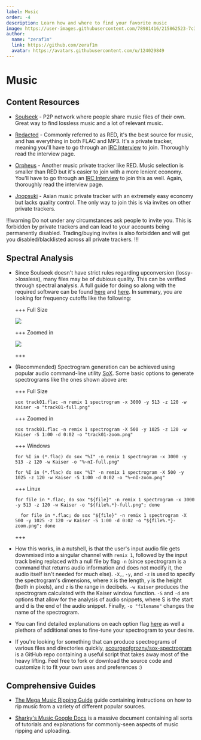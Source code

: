 ```yaml
---
label: Music
order: -4
description: Learn how and where to find your favorite music
image: https://user-images.githubusercontent.com/78981416/215862523-7c39ad32-2656-4e88-81a7-346428bc41f2.gif
author:  
  name: "zeraf1m"
  link: https://github.com/zeraf1m
  avatar: https://avatars.githubusercontent.com/u/124029849
---
```


# Music

## Content Resources

- [Soulseek](http://www.slsknet.org/news/) - P2P network where people share music files of their own. Great way to find lossless music and a lot of relevant music.

- [Redacted](https://redacted.ch/) - Commonly referred to as RED, it's the best source for music, and has everything in both FLAC and MP3. It's a private tracker, meaning you'll have to go through an [IRC Interview](https://interviewfor.red/en/index.html) to join. Thoroughly read the interview page.

- [Orpheus](https://orpheus.network/) - Another music private tracker like RED. Music selection is smaller than RED but it's easier to join with a more lenient economy. You'll have to go through an [IRC Interview](https://interview.orpheus.network/) to join this as well. Again, thoroughly read the interview page.

- [Jpopsuki](https://jpopsuki.eu/) - Asian music private tracker with an extremely easy economy but lacks quality control. The only way to join this is via invites on other private trackers.

!!!warning
Do not under any circumstances ask people to invite you. This is forbidden by private trackers and can lead to your accounts being permanently disabled. Trading/buying invites is also forbidden and will get you disabled/blacklisted across all private trackers.
!!!

## Spectral Analysis

- Since Soulseek doesn't have strict rules regarding upconversion (lossy->lossless), many files may be of dubious quality. This can be verified through spectral analysis. A full guide for doing so along with the required software can be found [here](https://interviewfor.red/en/spectrals.html) and [here](https://erikstechcorner.com/2020/09/how-to-check-if-your-flac-files-are-really-lossless/). In summary, you are looking for frequency cutoffs like the following:

  +++ Full Size

  ![](https://user-images.githubusercontent.com/78981416/246205066-d48507dd-a97b-493d-ac33-c04586298ac8.png)
  
  +++ Zoomed in
  
  ![](https://user-images.githubusercontent.com/78981416/246205087-e977fe1a-a4b0-41c5-a309-8e4568d34bf4.png)
  
  +++

- (Recommended) Spectrogram generation can be achieved using popular audio command-line utility [SoX](https://sox.sourceforge.net/). Some basic options to generate spectrograms like the ones shown above are:

  +++ Full Size
  
  ```batch
  sox track01.flac -n remix 1 spectrogram -x 3000 -y 513 -z 120 -w Kaiser -o "track01-full.png"
  ```
  
  +++ Zoomed in

  ```batch
  sox track01.flac -n remix 1 spectrogram -X 500 -y 1025 -z 120 -w Kaiser -S 1:00 -d 0:02 -o "track01-zoom.png"
  ```

  +++ Windows

  ```batch
  for %I in (*.flac) do sox "%I" -n remix 1 spectrogram -x 3000 -y 513 -z 120 -w Kaiser -o "%~nI-full.png"
  ```

  ```batch
  for %I in (*.flac) do sox "%I" -n remix 1 spectrogram -X 500 -y 1025 -z 120 -w Kaiser -S 1:00 -d 0:02 -o "%~nI-zoom.png"
  ```

  +++ Linux

  ```shell
  for file in *.flac; do sox "${file}" -n remix 1 spectrogram -x 3000 -y 513 -z 120 -w Kaiser -o "${file%.*}-full.png"; done
  ```

  ```shell
    for file in *.flac; do sox "${file}" -n remix 1 spectrogram -X 500 -y 1025 -z 120 -w Kaiser -S 1:00 -d 0:02 -o "${file%.*}-zoom.png"; done
  ```

  +++
  
- How this works, in a nutshell, is that the user's input audio file gets downmixed into a singular channel with `remix 1`, followed by the input track being replaced with a null file by flag `-n` (since spectrogram is a command that returns audio information and does not modify it, the audio itself isn't needed for much else). `-X,`, `-y`, and `-z` is used to specify the spectrogram's dimensions, where `X` is the length, `y` is the height (both in pixels), and `z` is the range in decibels. `-w Kaiser` produces the spectrogram calculated with the Kaiser window function. `-S` and `-d` are options that allow for the analysis of audio snippets, where S is the start and d is the end of the audio snippet. Finally, `-o "filename"` changes the name of the spectrogram.

- You can find detailed explanations on each option flag [here](https://sox.sourceforge.net/sox.html) as well a plethora of additional ones to fine-tune your spectrogram to your desire.

- If you're looking for something that can produce spectrograms of various files and directories quickly, [scourgeofgrozny/sox-spectrogram](https://github.com/scourgeofgrozny/sox-spectrogram) is a GitHub repo containing a useful script that takes away most of the heavy lifting. Feel free to fork or download the source code and customize it to fit your own uses and preferences :)

## Comprehensive Guides

- [The Mega Music Ripping Guide](https://ori5000.github.io/musicripping.html) guide containing instructions on how to rip music from a variety of different popular sources.

- [Sharky's Music Google Docs](https://docs.google.com/document/d/1Poj4p2W0C0Napmwd7bcustlgWrkgp71dy9HlZwUr46w/edit) is a massive document containing all sorts of tutorials and explanations for commonly-seen aspects of music ripping and uploading.
